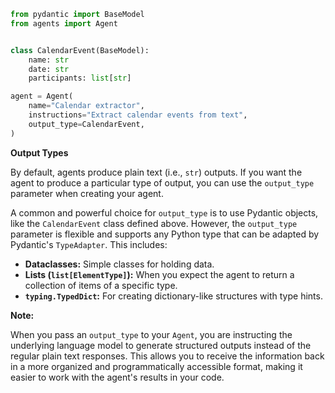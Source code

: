 
```python
from pydantic import BaseModel
from agents import Agent


class CalendarEvent(BaseModel):
    name: str
    date: str
    participants: list[str]

agent = Agent(
    name="Calendar extractor",
    instructions="Extract calendar events from text",
    output_type=CalendarEvent,
)
```

**Output Types**

By default, agents produce plain text (i.e., `str`) outputs. If you want the agent to produce a particular type of output, you can use the `output_type` parameter when creating your agent.

A common and powerful choice for `output_type` is to use Pydantic objects, like the `CalendarEvent` class defined above. However, the `output_type` parameter is flexible and supports any Python type that can be adapted by Pydantic's `TypeAdapter`. This includes:

* **Dataclasses:** Simple classes for holding data.
* **Lists (`list[ElementType]`):** When you expect the agent to return a collection of items of a specific type.
* **`typing.TypedDict`:** For creating dictionary-like structures with type hints.

**Note:**

When you pass an `output_type` to your `Agent`, you are instructing the underlying language model to generate structured outputs instead of the regular plain text responses. This allows you to receive the information back in a more organized and programmatically accessible format, making it easier to work with the agent's results in your code.

